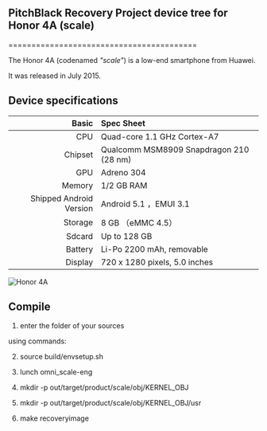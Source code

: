 ## PitchBlack Recovery Project device tree for Honor 4A (scale) ##

=========================================

The Honor 4A (codenamed _"scale"_) is a low-end smartphone from Huawei.

It was released in July 2015.

## Device specifications

Basic   | Spec Sheet
-------:|:-------------------------
CPU     | Quad-core 1.1 GHz Cortex-A7
Chipset | Qualcomm MSM8909 Snapdragon 210 (28 nm)
GPU     | Adreno 304
Memory  | 1/2 GB RAM
Shipped Android Version | Android 5.1 ，EMUI 3.1
Storage | 8 GB （eMMC 4.5） 
Sdcard | Up to 128 GB
Battery | Li-Po 2200 mAh, removable
Display | 720 x 1280 pixels, 5.0 inches

![Honor 4A](https://fdn2.gsmarena.com/vv/bigpic/huawei-honor-4a.jpg)

## Compile

1. enter the folder of your sources

using commands:

2. source build/envsetup.sh 

3. lunch omni_scale-eng 

4. mkdir -p out/target/product/scale/obj/KERNEL_OBJ

5. mkdir -p out/target/product/scale/obj/KERNEL_OBJ/usr

6. make recoveryimage
